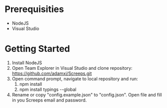 # Prerequisities
* NodeJS
* Visual Studio

# Getting Started
1. Install NodeJS
2. Open Team Explorer in Visual Studio and clone repository: https://github.com/adamxi/Screeps.git
3. Open command prompt, navigate to local repository and run:
    1. npm install
    2. npm install typings --global
4. Rename or copy "config.example.json" to "config.json". Open file and fill in you Screeps email and password.
